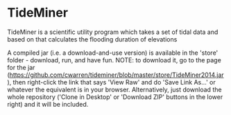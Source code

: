 TideMiner
=========

TideMiner is a scientific utility program which takes a set of tidal data and based on that calculates the flooding duration of elevations

A compiled jar (i.e. a download-and-use version) is available in the 'store' folder - download, run, and have fun. NOTE: to download it, go to the page for the jar (https://github.com/cwarren/tideminer/blob/master/store/TideMiner2014.jar), then right-click the link that says 'View Raw' and do 'Save Link As...' or whatever the equivalent is in your browser. Alternatively, just download the whole repository ('Clone in Desktop' or 'Download ZIP' buttons in the lower right) and it will be included.
